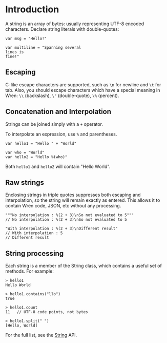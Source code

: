 # Introduction

A string is an array of bytes: usually representing UTF-8 encoded characters.
Declare string literals with double-quotes:

```wren
var msg = "Hello!"

var multiline = "Spanning several
lines is
fine!"
```

## Escaping

C-like escape characters are supported, such as `\n` for newline and `\t` for tab.
Also, you should escape characters which have a special meaning in Wren: `\\` (backslash), `\"` (double-quote), `\%` (percent).

## Concatenation and Interpolation

Strings can be joined simply with a `+` operator.

To interpolate an expression, use `%` and parentheses.

```wren
var hello1 = "Hello " + "World"

var who = "World"
var hello2 = "Hello %(who)"
```

Both `hello1` and `hello2` will contain "Hello World".

## Raw strings

Enclosing strings in triple quotes suppresses both escaping and interpolation, so the string will remain exactly as entered.
This allows it to contain Wren code, JSON, etc without any processing.

```wren
"""No interpolation : %(2 + 3)\nSo not evaluated to 5"""
// No interpolation : %(2 + 3)\nSo not evaluated to 5

"With interpolation : %(2 + 3)\nDifferent result"
// With interpolation : 5
// Different result
```

## String processing

Each string is a member of the String class, which contains a useful set of methods.
For example:

```wren
> hello1
Hello World

> hello1.contains("llo")
true

> hello1.count
11   // UTF-8 code points, not bytes

> hello1.split(" ")
[Hello, World]
```

For the full list, see the [String][String] API.

[String]: https://wren.io/modules/core/string.html
